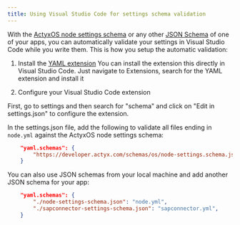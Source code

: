 ```yaml
---
title: Using Visual Studio Code for settings schema validation
---
```


With the [ActyxOS node settings schema](https://actyx.com/schemas/os/node-settings.schema.json) or any other [JSON Schema](https://json-schema.org/) of one of your apps, you can automatically validate your settings in Visual Studio Code while you write them. This is how you setup the automatic validation:

1. Install the [YAML extension](https://marketplace.visualstudio.com/items?itemName=redhat.vscode-yaml)
You can install the extension this directly in Visual Studio Code. Just navigate to Extensions, search for the YAML extension and install it

2. Configure your Visual Studio Code extension

First, go to settings and then search for "schema" and click on "Edit in settings.json" to configure the extension.

In the settings.json file, add the following to validate all files ending in `node.yml` against the ActyxOS node settings schema:

```json
    "yaml.schemas": {
        "https://developer.actyx.com/schemas/os/node-settings.schema.json": "node.yml",
    }
```

You can also use JSON schemas from your local machine and add another JSON schema for your app:

```json
    "yaml.schemas": {
        "./node-settings-schema.json": "node.yml",
        "./sapconnector-settings-schema.json": "sapconnector.yml",
    }
```
